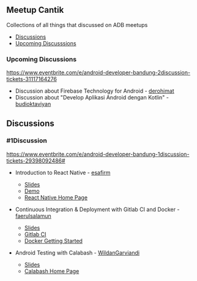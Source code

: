 ## Meetup Cantik
Collections of all things that discussed on ADB meetups

- [Discussions](#discussion)
- [Upcoming Discusssions](#upcoming-disucssion)

### Upcoming Discussions

https://www.eventbrite.com/e/android-developer-bandung-2discussion-tickets-31117164276

- Discussion about Firebase Technology for Android - [derohimat](https://github.com/derohimat)
- Discussion about "Develop Aplikasi Android dengan Kotlin" - [budioktaviyan](https://github.com/budioktaviyan)

## Discussions
### #1Discussion

https://www.eventbrite.com/e/android-developer-bandung-1discussion-tickets-29398092486#

- Introduction to React Native - [esafirm](https://github.com/esafirm/)
  - [Slides](https://cdn.rawgit.com/esafirm/esafirm.github.io/master/slide-rn-intro.html)
  - [Demo](https://github.com/esafirm/React-Native-Intro)
  - [React Native Home Page](https://facebook.github.io/react-native/)
  
- Continuous Integration & Deployment with Gitlab CI and Docker - [faerulsalamun](https://github.com/faerulsalamun)
  - [Slides](http://www.slideshare.net/faerul/continuous-integration-continuous-deployment)
  - [Gitlab CI](https://about.gitlab.com/gitlab-ci/)
  - [Docker Getting Started](https://docs.docker.com/engine/getstarted/)
  
- Android Testing with Calabash - [WildanGarviandi](https://github.com/WildanGarviandi)
  - [Slides](http://www.slideshare.net/kellinreaver/android-testing-calabash)
  - [Calabash Home Page](http://calaba.sh/)
